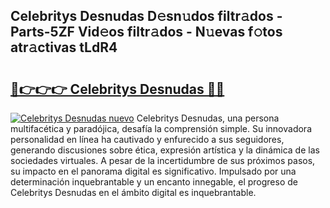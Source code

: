 ## Celebritys Desnudas D𝚎sn𝚞dos filtr𝚊dos - Parts-5ZF Vid𝚎os filtr𝚊dos - N𝚞evas f𝚘tos atr𝚊ctivas tLdR4

# <h2><a href="http://mbafo71.tromn.icu/?c=Celebritys+Desnudas">🔗👉👉👉 Celebritys Desnudas 🔗🔗</a></h2>

[![Celebritys Desnudas nuevo](https://i.imgur.com/pEAQMta.gif)](http://mbafo71.tromn.icu/?c=Celebritys+Desnudas)
Celebritys Desnudas, una persona multifacética y paradójica, desafía la comprensión simple. Su innovadora personalidad en línea ha cautivado y enfurecido a sus seguidores, generando discusiones sobre ética, expresión artística y la dinámica de las sociedades virtuales. A pesar de la incertidumbre de sus próximos pasos, su impacto en el panorama digital es significativo. Impulsado por una determinación inquebrantable y un encanto innegable, el progreso de Celebritys Desnudas en el ámbito digital es inquebrantable.
